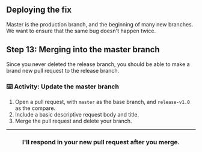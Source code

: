 ## Deploying the fix

Master is the production branch, and the beginning of many new branches. We want to ensure that the same bug doesn't happen twice.

## Step 13: Merging into the master branch

Since you never deleted the release branch, you should be able to make a brand new pull request to the release branch.

### :keyboard: Activity: Update the master branch

1. Open a pull request, with `master` as the base branch, and `release-v1.0` as the compare.
1. Include a basic descriptive request body and title.
1. Merge the pull request and delete your branch.

<hr>
<h3 align="center">I'll respond in your new pull request after you merge.</h3>
